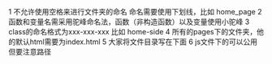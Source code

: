 1 不允许使用空格来进行文件夹的命名 命名需要使用下划线，比如 home_page
2 函数和变量名需采用驼峰命名法，函数（非构造函数）以及变量使用小驼峰
3 class的命名格式为xxx-xxx-xxx 比如 home-side
4 所有的pages下的文件夹，他的默认html需要为index.html
5 大家将文件目录写在下面
6 js文件下的可以公用 但要注意路径
